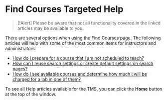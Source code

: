 # Find Courses Targeted Help

> [!Alert] Please be aware that not all functionality covered in the linked articles may be available to you.

There are several options when using the Find Courses page. The following articles will help with some of the most common items for instructors and administrators: 

- [How do I prepare for a course that I am not scheduled to teach?](../instructors/instructor-prep-and-classes/prepare-for-course-not-scheduled-to-teach.md)
- [How can I reuse search settings or create default settings on search pages?](../tms-administrators/tms-fundamentals/reuse-search-settings-or-create-default-settings-on-search-pages.md)
- [How do I see available courses and determine how much I will be charged for a lab in one of them?](../tms-administrators/courses-and-activities/see-available-courses-and-determine-cost-for-lab-in-one.md)

To see all Help articles available for the TMS, you can click the **Home** button at the top of the window.
